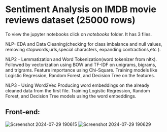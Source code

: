 # Sentiment Analysis on IMDB movie reviews dataset (25000 rows) 

To view the jupyter notebooks click on *notebooks* folder.
It has 3 files.

NLP- EDA and Data Cleaning(checking for class imbalance and null values, removing stopwords,urls,special characters, expanding contractions,etc ).

NLP2 - Lemmatization and Word Tokenization(word tokenizer from nltk).
Followed by vectorization using BOW and TF-IDF on unigrams, bigrams, and trigrams.
Feature importance using Chi-Square.
Training models like Logistic Regression, Random Forest, and Decision Tree on the features.

NLP3 - Using Word2Vec
Producing word embeddings on the already cleaned data from the first file.
Training Logistic Regression, Random Forest, and Decision Tree models using the word embeddings.

## Front-end:

![Screenshot 2024-07-29 190615](https://github.com/user-attachments/assets/6df35817-492e-481f-815b-6b94d66811c0)
![Screenshot 2024-07-29 190629](https://github.com/user-attachments/assets/08d3e6ce-19dd-4902-adf6-d3815faa5a96)

